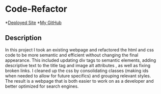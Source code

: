 # Code-Refactor
*[Deployed Site](https://segh.github.io/Code-Refactor/)
*[My GitHub](https://segh.github.io)
## Description
In this project I took an existing webpage and refactored the html and css code to be more semantic and efficient without changing the final appearance. This included updating div tags to semantic elements, adding descriptive text to the title tag and image alt attributes , as well as fixing broken links. I cleaned up the css by consolidating classes (making ids when needed to allow for future specifics) and grouping relevant styles. The result is a webpage that is both easier to work on as a developer and better optimized for search engines.